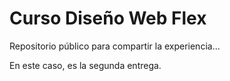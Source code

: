 # Curso Diseño Web Flex

Repositorio público para compartir la experiencia...

En este caso, es la segunda entrega.
